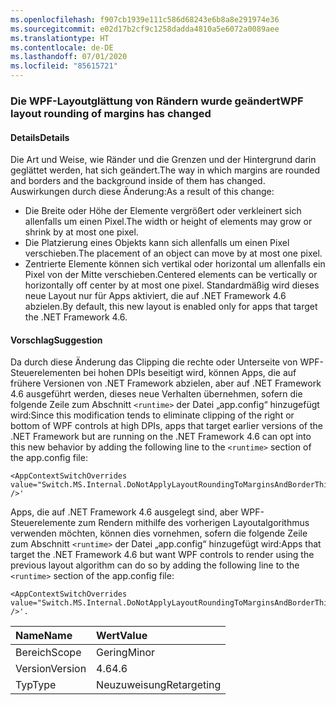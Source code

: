 ```yaml
---
ms.openlocfilehash: f907cb1939e111c586d68243e6b8a8e291974e36
ms.sourcegitcommit: e02d17b2cf9c1258dadda4810a5e6072a0089aee
ms.translationtype: HT
ms.contentlocale: de-DE
ms.lasthandoff: 07/01/2020
ms.locfileid: "85615721"
---
```

### <a name="wpf-layout-rounding-of-margins-has-changed"></a><span data-ttu-id="84192-101">Die WPF-Layoutglättung von Rändern wurde geändert</span><span class="sxs-lookup"><span data-stu-id="84192-101">WPF layout rounding of margins has changed</span></span>

#### <a name="details"></a><span data-ttu-id="84192-102">Details</span><span class="sxs-lookup"><span data-stu-id="84192-102">Details</span></span>

<span data-ttu-id="84192-103">Die Art und Weise, wie Ränder und die Grenzen und der Hintergrund darin geglättet werden, hat sich geändert.</span><span class="sxs-lookup"><span data-stu-id="84192-103">The way in which margins are rounded and borders and the background inside of them has changed.</span></span> <span data-ttu-id="84192-104">Auswirkungen durch diese Änderung:</span><span class="sxs-lookup"><span data-stu-id="84192-104">As a result of this change:</span></span>

- <span data-ttu-id="84192-105">Die Breite oder Höhe der Elemente vergrößert oder verkleinert sich allenfalls um einen Pixel.</span><span class="sxs-lookup"><span data-stu-id="84192-105">The width or height of elements may grow or shrink by at most one pixel.</span></span>
- <span data-ttu-id="84192-106">Die Platzierung eines Objekts kann sich allenfalls um einen Pixel verschieben.</span><span class="sxs-lookup"><span data-stu-id="84192-106">The placement of an object can move by at most one pixel.</span></span>
- <span data-ttu-id="84192-107">Zentrierte Elemente können sich vertikal oder horizontal um allenfalls ein Pixel von der Mitte verschieben.</span><span class="sxs-lookup"><span data-stu-id="84192-107">Centered elements can be vertically or horizontally off center by at most one pixel.</span></span>
<span data-ttu-id="84192-108">Standardmäßig wird dieses neue Layout nur für Apps aktiviert, die auf .NET Framework 4.6 abzielen.</span><span class="sxs-lookup"><span data-stu-id="84192-108">By default, this new layout is enabled only for apps that target the .NET Framework 4.6.</span></span>

#### <a name="suggestion"></a><span data-ttu-id="84192-109">Vorschlag</span><span class="sxs-lookup"><span data-stu-id="84192-109">Suggestion</span></span>

<span data-ttu-id="84192-110">Da durch diese Änderung das Clipping die rechte oder Unterseite von WPF-Steuerelementen bei hohen DPIs beseitigt wird, können Apps, die auf frühere Versionen von .NET Framework abzielen, aber auf .NET Framework 4.6 ausgeführt werden, dieses neue Verhalten übernehmen, sofern die folgende Zeile zum Abschnitt `<runtime>` der Datei „app.config“ hinzugefügt wird:</span><span class="sxs-lookup"><span data-stu-id="84192-110">Since this modification tends to eliminate clipping of the right or bottom of WPF controls at high DPIs, apps that target earlier versions of the .NET Framework but are running on the .NET Framework 4.6 can opt into this new behavior by adding the following line to the `<runtime>` section of the app.config file:</span></span>

<pre><code class="lang-xml">&lt;AppContextSwitchOverrides value=&quot;Switch.MS.Internal.DoNotApplyLayoutRoundingToMarginsAndBorderThickness=false&quot; /&gt;&#39;&#13;&#10;</code></pre>

<span data-ttu-id="84192-111">Apps, die auf .NET Framework 4.6 ausgelegt sind, aber WPF-Steuerelemente zum Rendern mithilfe des vorherigen Layoutalgorithmus verwenden möchten, können dies vornehmen, sofern die folgende Zeile zum Abschnitt `<runtime>` der Datei „app.config“ hinzugefügt wird:</span><span class="sxs-lookup"><span data-stu-id="84192-111">Apps that target the .NET Framework 4.6 but want WPF controls to render using the previous layout algorithm can do so by adding the following line to the `<runtime>` section of the app.config file:</span></span>

<pre><code class="lang-xml">&lt;AppContextSwitchOverrides value=&quot;Switch.MS.Internal.DoNotApplyLayoutRoundingToMarginsAndBorderThickness=true&quot; /&gt;&#39;.&#13;&#10;</code></pre>

| <span data-ttu-id="84192-112">Name</span><span class="sxs-lookup"><span data-stu-id="84192-112">Name</span></span>    | <span data-ttu-id="84192-113">Wert</span><span class="sxs-lookup"><span data-stu-id="84192-113">Value</span></span>       |
|:--------|:------------|
| <span data-ttu-id="84192-114">Bereich</span><span class="sxs-lookup"><span data-stu-id="84192-114">Scope</span></span>   | <span data-ttu-id="84192-115">Gering</span><span class="sxs-lookup"><span data-stu-id="84192-115">Minor</span></span>       |
| <span data-ttu-id="84192-116">Version</span><span class="sxs-lookup"><span data-stu-id="84192-116">Version</span></span> | <span data-ttu-id="84192-117">4.6</span><span class="sxs-lookup"><span data-stu-id="84192-117">4.6</span></span>         |
| <span data-ttu-id="84192-118">Typ</span><span class="sxs-lookup"><span data-stu-id="84192-118">Type</span></span>    | <span data-ttu-id="84192-119">Neuzuweisung</span><span class="sxs-lookup"><span data-stu-id="84192-119">Retargeting</span></span> |
